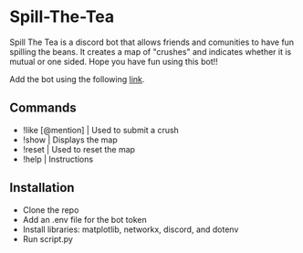 # Spill-The-Tea
Spill The Tea is a discord bot that allows friends and comunities to have fun spilling the beans. 
It creates a map of "crushes" and indicates whether it is mutual or one sided. 
Hope you have fun using this bot!!

Add the bot using the following [link](https://discord.com/api/oauth2/authorize?client_id=1042092357216108564&permissions=75776&scope=bot).

## Commands
- !like [@mention] | Used to submit a crush
- !show            | Displays the map
- !reset           | Used to reset the map
- !help            | Instructions

## Installation
- Clone the repo
- Add an .env file for the bot token
- Install libraries: matplotlib, networkx, discord, and dotenv
- Run script.py
